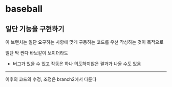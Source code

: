 # baseball

## 일단 기능을 구현하기

이 브랜치는 일단 요구하는 사항에 맞게 구동하는 코드를 우선 작성하는 것이 목적으로

일단 막 짠다 바보같이 보이더라도
- 버그가 있을 수 있고 작동은 하나 의도하지않은 결과가 나올 수도 있음
---
이후의 코드의 수정, 조정은 branch2에서 다룬다
